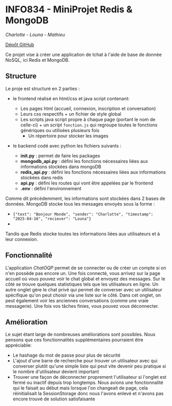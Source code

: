 # INFO834 - MiniProjet Redis & MongoDB

_Charlotte - Louna - Mathieu_

[Dépôt GitHub](https://github.com/Mathieeeu/info834-miniprojet.git)


Ce projet vise à créer une application de tchat à l'aide de base de donnée NoSQL, ici Redis et MongoDB. 

## Structure

Le proje est structuré en 2 parties :
- le frontend réalisé en html/css et java script contenant:
  - Les pages html (accueil, connexion, inscription et conversation)
  - Leurs css respectifs + un fichier de style global
  - Les scripts java script propre à chaque page (portant le nom de celle-ci) + un script `fonction.js` qui regroupe toutes le fonctions génériques ou utilisées plusieurs fois
    - Un répertoire pour stocker les images

- le backend codé avec python les fichiers suivants :
  - **__init__.py** : permet de faire les packages
  - **mongodb_api.py** : défini les fonctions nécessaires liées aux informations stockées dans mongoDB
  - **redis_api.py** : défini les fonctions nécessaires liées aux informations stockées dans redis
  - **api.py** : défini les routes qui vont être appelées par le frontend
  - **.env** : défini l'environnement

Comme dit précédemment, les informations sont stockées dans 2 bases de données. MongoDB stocke tous les messages envoyés sous la forme :
- `{"text": "Bonjour Monde", "sender": "Charlotte", "timestamp": "2025-04-16", "reciever": "Louna"}`
- 
Tandis que Redis stocke toutes les informations liées aux utilisateurs et à leur connexion.


## Fonctionnalité

L'application _ChatOQP_ permet de se connecter ou de créer un compte si on n'en possède pas encore un.
Une fois connecté, vous arrivez sur la page accueil où vous pouvez voir le chat global et envoyez des messages. Sur le côté se trouve quelques statistiques tels que les utilisateurs en ligne. Un autre onglet gère le chat privé qui permet de converser avec un utilisateur spécifique qu'on peut choisir via une liste sur le côté. Dans cet onglet, on peut également voir les anciennes conversations (comme une vraie messagerie).
Une fois vos tâches finies, vous pouvez vous déconnecter.

## Amélioration

Le sujet étant large de nombreuses améliorations sont possibles. Nous pensons que ces fonctionnalités supplémentaires pourraient être appréciable:

- Le hashage du mot de passe pour plus de sécurité
- L'ajout d'une barre de recherche pour trouver un utilisateur avec qui converser plutôt qu'une simple liste qui peut vite devenir peu pratique si le nombre d'utilisateur devient important
- Trouver une façon de déconnecter proprement l'utilisateur si l'onglet est fermé ou inactif depuis trop longtemps. Nous avions une fonctionnalité qui le faisait au début mais lorsque l'on changeait de page, cela réinitialisait la SessionStorage donc nous l'avons enlevé et n'avons pas encore trouvé de solution satisfaisante
